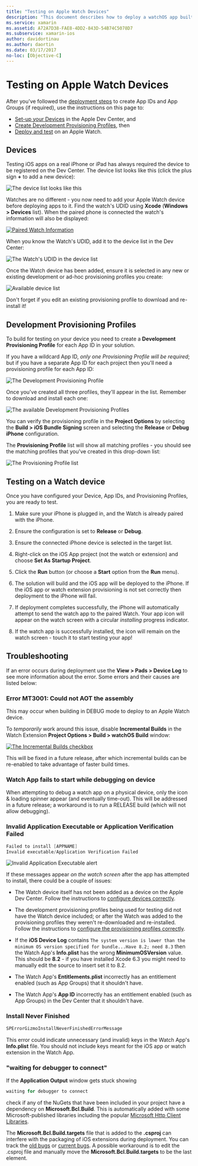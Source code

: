 ```yaml
---
title: "Testing on Apple Watch Devices"
description: "This document describes how to deploy a watchOS app built with Xamarin for testing on an actual Apple Watch. It discusses devices, provisioning profiles, testing, and provides some troubleshooting tips."
ms.service: xamarin
ms.assetid: A72A7D38-FAE8-4DD2-843D-54B74C5078D7
ms.subservice: xamarin-ios
author: davidortinau
ms.author: daortin
ms.date: 03/17/2017
no-loc: [Objective-C]
---
```


# Testing on Apple Watch Devices

After you've followed the [deployment steps](~/ios/watchos/deploy-test/index.md)
  to create App IDs and App Groups (if required), use the instructions
  on this page to:

- [Set-up your Devices](#devices) in the Apple Dev Center, and
- [Create Development Provisioning Profiles](#profiles), then
- [Deploy and test](#testing) on an Apple Watch.

<a name="devices"></a>

## Devices

Testing iOS apps on a real iPhone or iPad has always required
  the device to be registered on the Dev Center. The device list
  looks like this (click the plus sign **+** to add a new device):

![The device list looks like this](device-images/devices-sml.png)

Watches are no different - you now need to add your Apple Watch
  device before deploying apps to it. Find the watch's UDID using
  **Xcode** (**Windows > Devices** list). When the paired phone
  is connected the watch's information will also be displayed:

[![Paired Watch Information](device-images/xcode-devices-sml.png)](device-images/xcode-devices.png#lightbox)

When you know the Watch's UDID, add it to the device list
  in the Dev Center:

![The Watch's UDID in the device list](device-images/devices-watch-sml.png)

Once the Watch device has been added, ensure it is selected
  in any new or existing development or ad-hoc provisioning
  profiles you create:

![Available device list](device-images/devices-provisioning.png)

Don't forget if you edit an existing provisioning profile
  to download and re-install it!

<a name="profiles"></a>

## Development Provisioning Profiles

To build for testing on your device you need to
  create a **Development Provisioning Profile** for
  each App ID in your solution.

If you have a wildcard App ID, *only one Provisioning Profile
  will be required*; but if you have a separate App ID for each
  project then you'll need a provisioning profile for each
  App ID:

![The Development Provisioning Profile](device-images/provisioningprofile-development.png)

Once you've created all three profiles, they'll appear
  in the list. Remember to download and install each one:

![The available Development Provisioning Profiles](device-images/provisioningprofiles.png)

You can verify the provisioning profile in the **Project Options**
  by selecting the **Build > iOS Bundle Signing** screen
  and selecting the **Release** or **Debug iPhone** configuration.

The **Provisioning Profile** list will show all matching
  profiles - you should see the matching profiles that
  you've created in this drop-down list:

![The Provisioning Profile list](device-images/options-selectprofile.png)

<a name="testing"></a>

## Testing on a Watch device

Once you have configured your Device, App IDs, and Provisioning
  Profiles, you are ready to test.

1. Make sure your iPhone is plugged in, and the Watch is already
  paired with the iPhone.

2. Ensure the configuration is set to **Release** or **Debug**.

3. Ensure the connected iPhone device is selected in the target list.

4. Right-click on the iOS App project (not the watch or extension)
  and choose **Set As Startup Project**.

5. Click the **Run** button (or choose a **Start** option from the **Run** menu).

6. The solution will build and the iOS app will be deployed to the iPhone.
  If the iOS app or watch extension provisioning is not set correctly then
  deployment to the iPhone will fail.

7. If deployment completes successfully, the iPhone will automatically attempt to
  send the watch app to the paired Watch. Your app icon will appear
  on the watch screen with a circular *installing* progress indicator.

8. If the watch app is successfully installed, the icon will remain on the watch
  screen - touch it to start testing your app!

## Troubleshooting

If an error occurs during deployment use the **View > Pads > Device Log** to
  see more information about the error. Some errors and their causes
  are listed below:

### Error MT3001: Could not AOT the assembly

This may occur when building in DEBUG mode to deploy to an Apple Watch device.

To *temporarily* work around this issue, disable **Incremental Builds** in the Watch Extension
**Project Options > Build > watchOS Build** window:

[![The Incremental Builds checkbox](device-images/disable-incremental-sml.png)](device-images/disable-incremental.png#lightbox)

This will be fixed in a future release, after which incremental builds can be
re-enabled to take advantage of faster build times.

### Watch App fails to start while debugging on device

When attempting to debug a watch app on a physical device, only the icon & loading
spinner appear (and eventually time-out). This will be addressed in a future release;
a workaround is to run a RELEASE build (which will not allow debugging).

### Invalid Application Executable or Application Verification Failed

```csharp
Failed to install [APPNAME]
Invalid executable/Application Verification Failed
```

![Invalid Application Executable alert](device-images/invalid-application-executable.png)

If these messages appear *on the watch screen* after the
  app has attempted to install, there could be a couple of
  issues:

- The Watch device itself has not been added as a device
  on the Apple Dev Center. Follow the instructions
  to [configure devices correctly](#devices).

- The development provisioning profiles being used for testing
  did not have the Watch device included; or after the Watch was
  added to the provisioning profiles they weren't re-downloaded
  and re-installed. Follow the instructions to [configure the provisioning profiles correctly](#profiles).

- If the **iOS Device Log** contains `The system version is lower than the minimum OS version specified for bundle...Have 8.2; need 8.3` then the Watch App's **Info.plist** has the wrong **MinimumOSVersion** value.
  This should be **8.2** - if you have installed Xcode 6.3 you
  might need to manually edit the source to insert set it to 8.2.

- The Watch App's **Entitlements.plist** incorrectly has
  an entitlement enabled (such as App Groups) that it shouldn't have.

- The Watch App's **App ID** incorrectly has an entitlement
  enabled (such as App Groups) in the Dev Center that it shouldn't have.

### Install Never Finished

```csharp
SPErrorGizmoInstallNeverFinishedErrorMessage
```

This error could indicate unnecessary (and invalid) keys
  in the Watch App's **Info.plist** file. You should not
  include keys meant for the iOS app or watch extension
  in the Watch App.

<!--eg. NSLocationAlwaysUsageDescription -->

### "waiting for debugger to connect"

If the **Application Output** window gets stuck showing

```csharp
waiting for debugger to connect
```

check if any of the NuGets that have been included in your
  project have a dependency on **Microsoft.Bcl.Build**. This
  is automatically added with some Microsoft-published libraries
  including the popular [Microsoft Http Client Libraries](https://www.nuget.org/packages/Microsoft.Net.Http/).

The **Microsoft.Bcl.Build.targets** file that is added to the
  **.csproj** can interfere with the packaging of iOS
  extensions during deployment. You can track the [old bugs](https://bugzilla.xamarin.com/) or [current bugs](https://github.com/xamarin/xamarin-macios/issues).
  A possible workaround is to edit the .csproj file and manually
  move the **Microsoft.Bcl.Build.targets** to be the last element.
